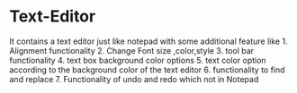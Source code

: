 # Text-Editor
It contains a text editor just like notepad with some additional feature like
    1. Alignment functionality
    2. Change Font size ,color,style 
    3. tool bar functionality
    4. text box background color options
    5. text color option according to the background color of the text editor
    6. functionality to find and replace
    7. Functionality of undo and redo which not in Notepad
